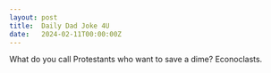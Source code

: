 ```yaml
---
layout: post
title:  Daily Dad Joke 4U
date:   2024-02-11T00:00:00Z
---
```

What do you call Protestants who want to save a dime? Econoclasts.
